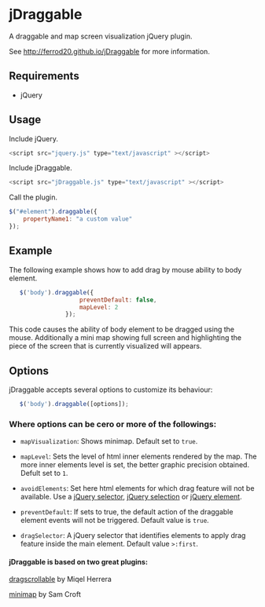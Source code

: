 jDraggable
==========

A draggable and map screen visualization jQuery plugin. 

See http://ferrod20.github.io/jDraggable for more information.

## Requirements

* jQuery

## Usage

Include jQuery.
```javascript
<script src="jquery.js" type="text/javascript" ></script>
```
Include jDraggable. 
```javascript
<script src="jDraggable.js" type="text/javascript" ></script>
```
Call the plugin.
```javascript
$("#element").draggable({
    propertyName1: "a custom value"
});
```

## Example

The following example shows how to add drag by mouse ability to body element.


```javascript
   $('body').draggable({
                    preventDefault: false,
                    mapLevel: 2
                });
```

This code causes the ability of body element to be dragged using the mouse. Additionally a mini map showing full screen and highlighting the piece of the screen that is currently visualized will appears.

## Options

jDraggable accepts several options to customize its behaviour:


```javascript
   $('body').draggable([options]);
```

### Where options can be cero or more of the followings:

* `mapVisualization`: Shows minimap. Default set to `true`.

* `mapLevel`: Sets the level of html inner elements rendered by the map. The more inner elements level is set, the better graphic precision obtained. Defult set to `1`.

* `avoidElements`: Set here html elements for which drag feature will not be available. Use a [jQuery selector](http://api.jquery.com/Types/#Selector), [jQuery selection](http://api.jquery.com/Types/#jQuery) or [jQuery element](http://api.jquery.com/Types/#Element).

* `preventDefault`: If sets to true, the default action of the draggable element events will not be triggered. Default value is `true`.

* `dragSelector`: A jQuery selector that identifies elements to apply drag feature inside the main element. Default value `>:first`.

#### jDraggable is based on two great plugins:

[dragscrollable](http://hitconsultants.com/dragscroll_scrollsync/scrollpane.html) by Miqel Herrera

[minimap](https://github.com/samcroft/mini-map) by Sam Croft
